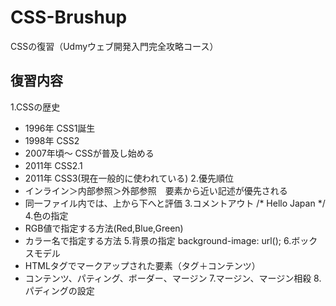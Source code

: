 # CSS-Brushup
CSSの復習（Udmyウェブ開発入門完全攻略コース）

## 復習内容
1.CSSの歴史<br>
- 1996年 CSS1誕生
- 1998年 CSS2
- 2007年頃〜 CSSが普及し始める
- 2011年 CSS2.1
- 2011年 CSS3(現在一般的に使われている)
2.優先順位
- インライン＞内部参照＞外部参照　要素から近い記述が優先される
- 同一ファイル内では、上から下へと評価
3.コメントアウト
/* Hello Japan */
4.色の指定
- RGB値で指定する方法(Red,Blue,Green)
- カラー名で指定する方法
5.背景の指定
background-image: url();
6.ボックスモデル
- HTMLタグでマークアップされた要素（タグ＋コンテンツ）
- コンテンツ、パティング、ボーダー、マージン
7.マージン、マージン相殺
8.パディングの設定